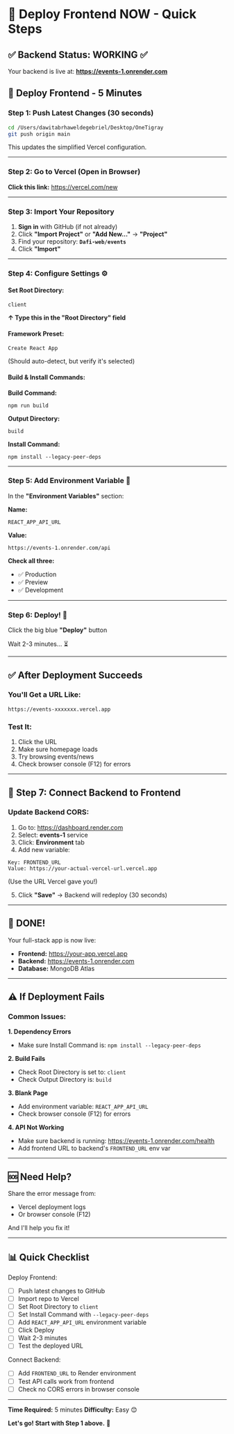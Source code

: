 # 🚀 Deploy Frontend NOW - Quick Steps

## ✅ Backend Status: WORKING ✅
Your backend is live at: **https://events-1.onrender.com**

## 🎯 Deploy Frontend - 5 Minutes

### Step 1: Push Latest Changes (30 seconds)

```bash
cd /Users/dawitabrhaweldegebriel/Desktop/OneTigray
git push origin main
```

This updates the simplified Vercel configuration.

---

### Step 2: Go to Vercel (Open in Browser)

**Click this link:** https://vercel.com/new

---

### Step 3: Import Your Repository

1. **Sign in** with GitHub (if not already)
2. Click **"Import Project"** or **"Add New..."** → **"Project"**
3. Find your repository: **`Dafi-web/events`**
4. Click **"Import"**

---

### Step 4: Configure Settings ⚙️

#### Set Root Directory:
```
client
```
**↑ Type this in the "Root Directory" field**

#### Framework Preset:
```
Create React App
```
(Should auto-detect, but verify it's selected)

#### Build & Install Commands:

**Build Command:**
```
npm run build
```

**Output Directory:**
```
build
```

**Install Command:**
```
npm install --legacy-peer-deps
```

---

### Step 5: Add Environment Variable 🔑

In the **"Environment Variables"** section:

**Name:**
```
REACT_APP_API_URL
```

**Value:**
```
https://events-1.onrender.com/api
```

**Check all three:**
- ✅ Production
- ✅ Preview  
- ✅ Development

---

### Step 6: Deploy! 🚀

Click the big blue **"Deploy"** button

Wait 2-3 minutes... ⏳

---

## ✅ After Deployment Succeeds

### You'll Get a URL Like:
```
https://events-xxxxxxx.vercel.app
```

### Test It:
1. Click the URL
2. Make sure homepage loads
3. Try browsing events/news
4. Check browser console (F12) for errors

---

## 🔗 Step 7: Connect Backend to Frontend

### Update Backend CORS:

1. Go to: https://dashboard.render.com
2. Select: **events-1** service
3. Click: **Environment** tab
4. Add new variable:

```
Key: FRONTEND_URL
Value: https://your-actual-vercel-url.vercel.app
```
(Use the URL Vercel gave you!)

5. Click **"Save"** → Backend will redeploy (30 seconds)

---

## 🎉 DONE!

Your full-stack app is now live:

- **Frontend:** https://your-app.vercel.app
- **Backend:** https://events-1.onrender.com
- **Database:** MongoDB Atlas

---

## ⚠️ If Deployment Fails

### Common Issues:

**1. Dependency Errors**
- Make sure Install Command is: `npm install --legacy-peer-deps`

**2. Build Fails**
- Check Root Directory is set to: `client`
- Check Output Directory is: `build`

**3. Blank Page**
- Add environment variable: `REACT_APP_API_URL`
- Check browser console (F12) for errors

**4. API Not Working**
- Make sure backend is running: https://events-1.onrender.com/health
- Add frontend URL to backend's `FRONTEND_URL` env var

---

## 🆘 Need Help?

Share the error message from:
- Vercel deployment logs
- Or browser console (F12)

And I'll help you fix it!

---

## 📊 Quick Checklist

Deploy Frontend:
- [ ] Push latest changes to GitHub
- [ ] Import repo to Vercel
- [ ] Set Root Directory to `client`
- [ ] Set Install Command with `--legacy-peer-deps`
- [ ] Add `REACT_APP_API_URL` environment variable
- [ ] Click Deploy
- [ ] Wait 2-3 minutes
- [ ] Test the deployed URL

Connect Backend:
- [ ] Add `FRONTEND_URL` to Render environment
- [ ] Test API calls work from frontend
- [ ] Check no CORS errors in browser console

---

**Time Required:** 5 minutes 
**Difficulty:** Easy 😊

**Let's go! Start with Step 1 above.** 🚀

